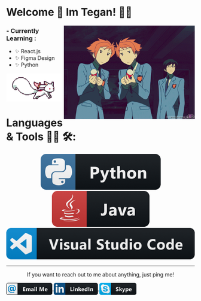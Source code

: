 # Welcome 👋 Im Tegan! 👩‍💻

<img align="right" height="250" width="350" alt="welcome gif with party poppers" src="https://raw.githubusercontent.com/teganjennings/teganjennings/main/assets/welcome.gif" />

### - Currently Learning :

- ✨ React.js
- ✨ Figma Design
- ✨ Python

<img align="center" height="75" alt="kyubey running gif" src="https://raw.githubusercontent.com/teganjennings/teganjennings/main/assets/kyubey.gif" />

# Languages & Tools 👨‍💻 🛠:

<p align="center">
  <!-- For more icons please follow  https://github.com/MikeCodesDotNET/ColoredBadges -->
  <img src="https://raw.githubusercontent.com/teganjennings/teganjennings/main/assets/icons/python.png" alt="python icon" />
  <img src="https://raw.githubusercontent.com/teganjennings/teganjennings/main/assets/icons/java.png" alt="java icon" />
  <img src="https://raw.githubusercontent.com/teganjennings/teganjennings/main/assets/icons/visualstudio_code.png" alt="visualstudio_code" />
</p>

<hr width="100%" size="2">
<p align="center">If you want to reach out to me about anything, just ping me!</p>

<a href="mailto:teganjennings1@hotmail.com">
  <img align="center" alt="email me icon" src="https://raw.githubusercontent.com/teganjennings/teganjennings/main/assets/contact/email_me.png" />
</a>

<a href="https://www.linkedin.com/in/teganjennings/">
  <img align="center" alt="github stats" src="https://raw.githubusercontent.com/teganjennings/teganjennings/main/assets/contact/linkedin.png" />
</a>

<a href="https://join.skype.com/invite/EZPsibmc1UPf">
  <img align="center" alt="github stats" src="https://raw.githubusercontent.com/teganjennings/teganjennings/main/assets/contact/skype.png" />
</a>

<!-- <a href="https://github.com/teganjennings/github-readme-stats">
  <img align="right" height="250" width="350" alt="github stats" src="https://github-readme-stats.vercel.app/api?username=teganjennings&&show_icons=true&theme=dracula" />
</a> -->

